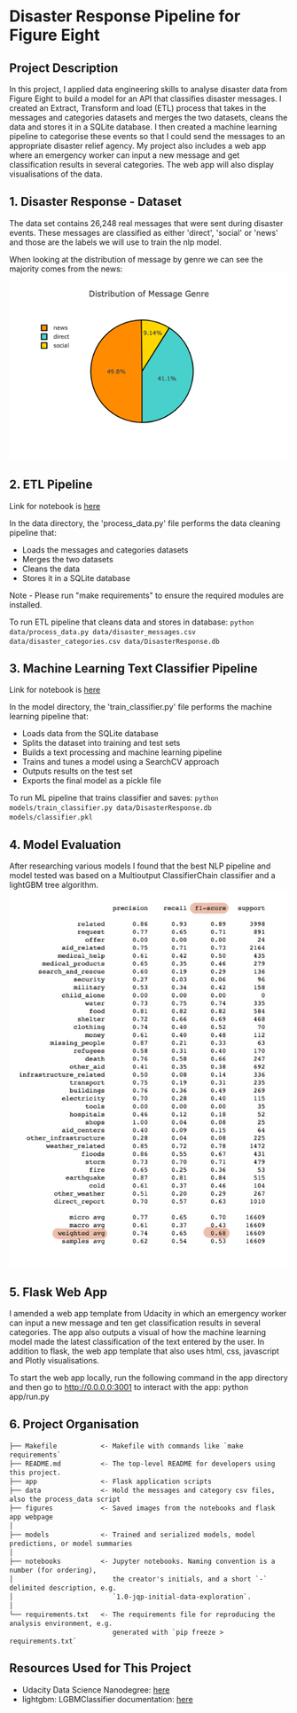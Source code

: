 # Disaster Response Pipeline for Figure Eight

## Project Description
In this project, I applied data engineering skills to analyse disaster data from Figure Eight to build a model for an API that classifies disaster messages. I created an Extract, Transform and load (ETL) process that takes in the messages and categories datasets and merges the two datasets, cleans the data and stores it in a SQLite database. I then created a machine learning pipeline to categorise these events so that I could send the messages to an appropriate disaster relief agency. My project also includes a web app where an emergency worker can input a new message and get classification results in several categories. The web app will also display visualisations of the data.


## 1. Disaster Response - Dataset
The data set contains 26,248 real messages that were sent during disaster events. These messages are classified as either 'direct', 'social' or 'news' and those are the labels we will use to train the nlp model.

When looking at the distribution of message by genre we can see the majority comes from the news:
<kbd> <img src="figures/genre_pie.png" alt="drawing"/> </kbd>

## 2. ETL Pipeline
Link for notebook is [here](https://github.com/waltersmac/Disaster-Response-Pipelines/blob/master/notebooks/ETL%20Pipeline%20Preparation.ipynb) <br/>

In the data directory, the 'process_data.py' file performs the data cleaning pipeline that:

  * Loads the messages and categories datasets
  * Merges the two datasets
  * Cleans the data
  * Stores it in a SQLite database

Note - Please run "make requirements" to ensure the required modules are installed.

To run ETL pipeline that cleans data and stores in database:
`python data/process_data.py data/disaster_messages.csv data/disaster_categories.csv data/DisasterResponse.db`


## 3. Machine Learning Text Classifier Pipeline
Link for notebook is [here](https://github.com/waltersmac/Disaster-Response-Pipelines/blob/master/notebooks/ML%20Pipeline%20Preparation.ipynb) <br/>

In the model directory, the 'train_classifier.py' file performs the machine learning pipeline that:

  * Loads data from the SQLite database
  * Splits the dataset into training and test sets
  * Builds a text processing and machine learning pipeline
  * Trains and tunes a model using a SearchCV approach
  * Outputs results on the test set
  * Exports the final model as a pickle file

To run ML pipeline that trains classifier and saves:
`python models/train_classifier.py data/DisasterResponse.db models/classifier.pkl`

## 4. Model Evaluation
After researching various models I found that the best NLP pipeline and model tested was based on a Multioutput ClassifierChain classifier and a lightGBM tree algorithm. <br/>
<kbd> <img src="figures/classification_report.png" alt="drawing"/> </kbd>

## 5. Flask Web App
I amended a web app template from Udacity in which an emergency worker can input a new message and ten get classification results in several categories. The app also outputs a visual of how the machine learning model made the latest classification of the text entered by the user. In addition to flask, the web app template that also uses html, css, javascript and Plotly visualisations.

To start the web app locally, run the following command in the app directory and then go to http://0.0.0.0:3001 to interact with the app:
python app/run.py



## 6. Project Organisation

    ├── Makefile           <- Makefile with commands like `make requirements`
    ├── README.md          <- The top-level README for developers using this project.
    ├── app                <- Flask application scripts
    ├── data               <- Hold the messages and category csv files, also the process_data script
    ├── figures            <- Saved images from the notebooks and flask app webpage
    │
    ├── models             <- Trained and serialized models, model predictions, or model summaries
    │
    ├── notebooks          <- Jupyter notebooks. Naming convention is a number (for ordering),
    │                         the creator's initials, and a short `-` delimited description, e.g.
    │                         `1.0-jqp-initial-data-exploration`.
    │
    └── requirements.txt   <- The requirements file for reproducing the analysis environment, e.g.
                              generated with `pip freeze > requirements.txt`


## Resources Used for This Project
* Udacity Data Science Nanodegree: [here](https://www.udacity.com/course/data-scientist-nanodegree--nd025) <br>
* lightgbm: LGBMClassifier documentation: [here](https://lightgbm.readthedocs.io/en/latest/pythonapi/lightgbm.LGBMClassifier.html#) <br>
